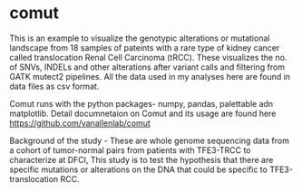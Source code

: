 # comut
This is an example to visualize the genotypic alterations or mutational landscape from 18 samples of pateints with a rare type of kidney cancer called translocation Renal Cell Carcinoma (tRCC). These visualizes the no. of SNVs, INDELs and other alterations after variant calls and filtering from GATK mutect2 pipelines. All the data used in my analyses here are found in data files as csv format. 

Comut runs with the python packages- numpy, pandas, palettable adn matplotlib. Detail documnetaion on Comut and its usage are found here https://github.com/vanallenlab/comut

Background of the study - These are whole genome sequencing data from a cohort of tumor-normal pairs from patients with TFE3-TRCC to characterize at DFCI, This study is to test the hypothesis that there are specific mutations or alterations on the DNA that could be specific to TFE3-translocation RCC.
